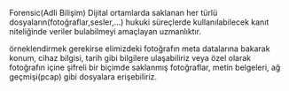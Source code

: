 
Forensic(Adli Bilişim) Dijital ortamlarda saklanan her türlü dosyaların(fotoğraflar,sesler,...) hukuki süreçlerde kullanılabilecek kanıt niteliğinde veriler bulabilmeyi amaçlayan uzmanlıktır.

örneklendirmek gerekirse elimizdeki fotoğrafın meta datalarına bakarak konum, cihaz bilgisi, tarih gibi bilgilere ulaşabiliriz veya özel olarak fotoğrafın içine şifreli bir biçimde saklanmış fotoğraflar, metin belgeleri, ağ geçmişi(pcap) gibi dosyalara erişebiliriz.

